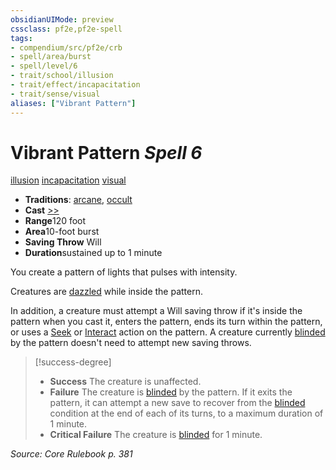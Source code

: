 ```yaml
---
obsidianUIMode: preview
cssclass: pf2e,pf2e-spell
tags:
- compendium/src/pf2e/crb
- spell/area/burst
- spell/level/6
- trait/school/illusion
- trait/effect/incapacitation
- trait/sense/visual
aliases: ["Vibrant Pattern"]
---
```

# Vibrant Pattern *Spell 6*   
[illusion](illusion.md)  [incapacitation](incapacitation.md)  [visual](visual.md)  

- **Traditions**: [arcane](arcane.md), [occult](occult.md)
- **Cast** [>>](chapter-9-playing-the-game.md#Actions "Two-Action") 
- **Range**120 foot
- **Area**10-foot burst
- **Saving Throw** Will
- **Duration**sustained up to 1 minute

You create a pattern of lights that pulses with intensity.

Creatures are [dazzled](conditions.md#Dazzled) while inside the pattern.

In addition, a creature must attempt a Will saving throw if it's inside the pattern when you cast it, enters the pattern, ends its turn within the pattern, or uses a [Seek](seek.md) or [Interact](interact.md) action on the pattern. A creature currently [blinded](conditions.md#Blinded) by the pattern doesn't need to attempt new saving throws.

> [!success-degree] 
> - **Success** The creature is unaffected.
> - **Failure** The creature is [blinded](conditions.md#Blinded) by the pattern. If it exits the pattern, it can attempt a new save to recover from the [blinded](conditions.md#Blinded) condition at the end of each of its turns, to a maximum duration of 1 minute.
> - **Critical Failure** The creature is [blinded](conditions.md#Blinded) for 1 minute.

*Source: Core Rulebook p. 381*